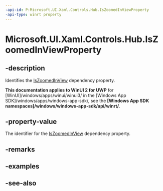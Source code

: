 ```yaml
---
-api-id: P:Microsoft.UI.Xaml.Controls.Hub.IsZoomedInViewProperty
-api-type: winrt property
---
```


<!-- Property syntax
public Windows.UI.Xaml.DependencyProperty IsZoomedInViewProperty { get; }
-->

# Microsoft.UI.Xaml.Controls.Hub.IsZoomedInViewProperty

## -description
Identifies the [IsZoomedInView](hub_iszoomedinview.md) dependency property.

**This documentation applies to WinUI 2 for UWP** for [WinUI]/windows/apps/winui/winui3/ in the [Windows App SDK]/windows/apps/windows-app-sdk/, see the **[Windows App SDK namespaces]/windows/windows-app-sdk/api/winrt/**.

## -property-value
The identifier for the [IsZoomedInView](hub_iszoomedinview.md) dependency property.

## -remarks

## -examples

## -see-also
